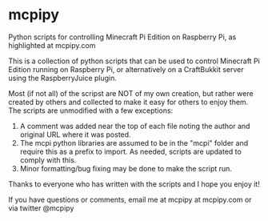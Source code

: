 mcpipy
======

Python scripts for controlling Minecraft Pi Edition on Raspberry Pi, as
highlighted at mcpipy.com

This is a collection of python scripts that can be used to control Minecraft Pi
Edition running on Raspberry Pi, or alternatively on a CraftBukkit server using
the RaspberryJuice plugin.

Most (if not all) of the scripst are NOT of my own creation, but rather were
created by others and collected to make it easy for others to enjoy them.  The
scripts are unmodified with a few exceptions:

1. A comment was added near the top of each file noting the author and original
   URL where it was posted.
2. The mcpi python libraries are assumed to be in the "mcpi" folder and require
   this as a prefix to import.  As needed, scripts are updated to comply with
   this.
3. Minor formatting/bug fixing may be done to make the script run.

Thanks to everyone who has written with the scripts and I hope you enjoy it!

If you have questions or comments, email me at mcpipy at mcpipy.com or via
twitter @mcpipy

